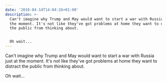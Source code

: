 ```yaml
---
date: '2018-04-14T14:04:26+01:00'
description: >-
  Can't imagine why Trump and May would want to start a war with Russia just at
  the moment. It's not like they've got problems at home they want to distract
  the public from thinking about.


  Oh wait...
---
```

Can't imagine why Trump and May would want to start a war with Russia just at the moment. It's not like they've got problems at home they want to distract the public from thinking about.

Oh wait...
